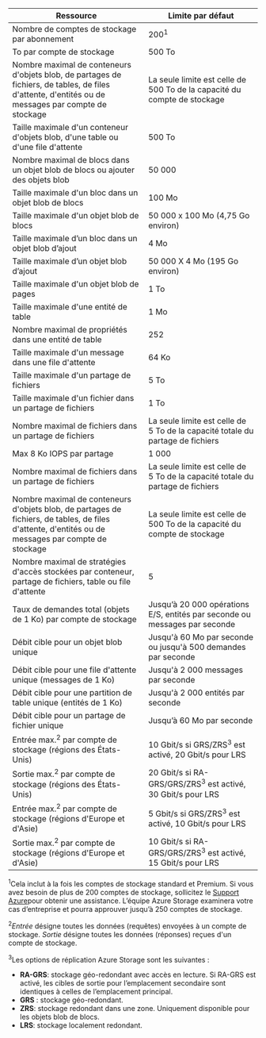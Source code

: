 | Ressource | Limite par défaut |
| --- | --- |
| Nombre de comptes de stockage par abonnement |200<sup>1</sup> |
| To par compte de stockage |500 To |
| Nombre maximal de conteneurs d'objets blob, de partages de fichiers, de tables, de files d'attente, d'entités ou de messages par compte de stockage |La seule limite est celle de 500 To de la capacité du compte de stockage |
| Taille maximale d'un conteneur d'objets blob, d'une table ou d'une file d'attente |500 To |
| Nombre maximal de blocs dans un objet blob de blocs ou ajouter des objets blob |50 000 |
| Taille maximale d'un bloc dans un objet blob de blocs |100 Mo |
| Taille maximale d'un objet blob de blocs |50 000 x 100 Mo (4,75 Go environ) |
| Taille maximale d’un bloc dans un objet blob d’ajout |4 Mo |
| Taille maximale d’un objet blob d’ajout |50 000 X 4 Mo (195 Go environ) |
| Taille maximale d'un objet blob de pages |1 To |
| Taille maximale d'une entité de table |1 Mo |
| Nombre maximal de propriétés dans une entité de table |252 |
| Taille maximale d'un message dans une file d'attente |64 Ko |
| Taille maximale d'un partage de fichiers |5 To |
| Taille maximale d'un fichier dans un partage de fichiers |1 To |
| Nombre maximal de fichiers dans un partage de fichiers |La seule limite est celle de 5 To de la capacité totale du partage de fichiers |
| Max 8 Ko IOPS par partage |1 000 |
| Nombre maximal de fichiers dans un partage de fichiers |La seule limite est celle de 5 To de la capacité totale du partage de fichiers |
| Nombre maximal de conteneurs d'objets blob, de partages de fichiers, de tables, de files d'attente, d'entités ou de messages par compte de stockage |La seule limite est celle de 500 To de la capacité du compte de stockage |
| Nombre maximal de stratégies d'accès stockées par conteneur, partage de fichiers, table ou file d'attente |5 |
| Taux de demandes total (objets de 1 Ko) par compte de stockage |Jusqu’à 20 000 opérations E/S, entités par seconde ou messages par seconde |
| Débit cible pour un objet blob unique |Jusqu'à 60 Mo par seconde ou jusqu'à 500 demandes par seconde |
| Débit cible pour une file d'attente unique (messages de 1 Ko) |Jusqu'à 2 000 messages par seconde |
| Débit cible pour une partition de table unique (entités de 1 Ko) |Jusqu'à 2 000 entités par seconde |
| Débit cible pour un partage de fichier unique |Jusqu’à 60 Mo par seconde |
| Entrée max.<sup>2</sup> par compte de stockage (régions des États-Unis) |10 Gbit/s si GRS/ZRS<sup>3</sup> est activé, 20 Gbit/s pour LRS |
| Sortie max.<sup>2</sup> par compte de stockage (régions des États-Unis) |20 Gbit/s si RA-GRS/GRS/ZRS<sup>3</sup> est activé, 30 Gbit/s pour LRS |
| Entrée max.<sup>2</sup> par compte de stockage (régions d'Europe et d'Asie) |5 Gbit/s si GRS/ZRS<sup>3</sup> est activé, 10 Gbit/s pour LRS |
| Sortie max.<sup>2</sup> par compte de stockage (régions d'Europe et d'Asie) |10 Gbit/s si RA-GRS/GRS/ZRS<sup>3</sup> est activé, 15 Gbit/s pour LRS |

<sup>1</sup>Cela inclut à la fois les comptes de stockage standard et Premium. Si vous avez besoin de plus de 200 comptes de stockage, sollicitez le [Support Azure](https://azure.microsoft.com/support/faq/)pour obtenir une assistance. L’équipe Azure Storage examinera votre cas d’entreprise et pourra approuver jusqu’à 250 comptes de stockage. 

<sup>2</sup>*Entrée* désigne toutes les données (requêtes) envoyées à un compte de stockage. *Sortie* désigne toutes les données (réponses) reçues d'un compte de stockage.  

<sup>3</sup>Les options de réplication Azure Storage sont les suivantes :

* **RA-GRS**: stockage géo-redondant avec accès en lecture. Si RA-GRS est activé, les cibles de sortie pour l’emplacement secondaire sont identiques à celles de l’emplacement principal.
* **GRS** : stockage géo-redondant. 
* **ZRS**: stockage redondant dans une zone. Uniquement disponible pour les objets blob de blocs. 
* **LRS**: stockage localement redondant. 



<!--HONumber=Jan17_HO2-->


